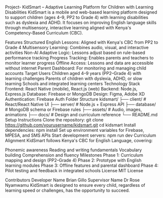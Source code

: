 Project-
KidSmart – Adaptive Learning Platform for Children with Learning Disabilities
KidSmart is a mobile and web-based learning platform designed to support children (ages 4–9, PP2 to Grade 4) with learning disabilities such as dyslexia and ADHD. It focuses on improving English language skills through multisensory, interactive learning aligned with Kenya's Competency-Based Curriculum (CBC).

Features
Structured English Lessons: Aligned with Kenya's CBC from PP2 to Grade 4
Multisensory Learning: Combines audio, visual, and interactive activities
Non-AI Adaptive Logic: Lessons adjust based on rule-based performance tracking
Progress Tracking: Enables parents and teachers to monitor learner progress
Offline Access: Lessons and data are accessible without internet
Parent Dashboard: For monitoring and managing child accounts
Target Users
Children aged 4–9 years (PP2–Grade 4) with learning challenges
Parents of children with dyslexia, ADHD, or slow learning
Schools and integrated learning centers
Technology Stack
Frontend: React Native (mobile), React.js (web)
Backend: Node.js, Express.js
Database: Firebase or MongoDB
Design: Figma, Adobe XD
Authentication: Firebase Auth
Folder Structure
kidsmart/
├── client/                  # React/React Native UI
├── server/                  # Node.js + Express API
├── database/                # MongoDB schema or Firebase rules
├── assets/                  # Audio, images, animations
├── docs/                    # Design and curriculum reference
└── README.md
Setup Instructions
Clone the repository:
git clone https://github.com/yourusername/kidsmart.git
cd kidsmart
Install dependencies:
npm install
Set up environment variables for Firebase, MPESA, and SMS APIs
Start development servers:
npm run dev
Curriculum Alignment
KidSmart follows Kenya's CBC for English Language, covering:

Phonemic awareness
Reading and writing fundamentals
Vocabulary building
Comprehension and fluency
Milestones
Phase 1: Curriculum mapping and design (PP2–Grade 4)
Phase 2: Prototype with English learning modules
Phase 3: Offline features and parental dashboard
Phase 4: Pilot testing and feedback in integrated schools
License
MIT License

Contributors
Developer Name Brian Gillo
Supervisor Name Dr Rose Nyamwamu
KidSmart is designed to ensure every child, regardless of learning speed or challenges, has the opportunity to succeed. 
 
